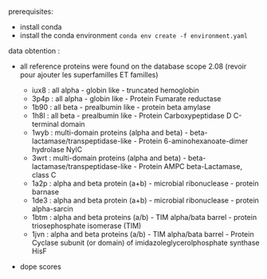 prerequisites:
* install conda
* install the conda environment 
`conda env create -f environment.yaml`


data obtention : 
* all reference proteins were found on the database scope 2.08 (revoir pour ajouter les superfamilles ET familles)
    * iux8 : all alpha - globin like - truncated hemoglobin
    * 3p4p : all alpha - globin like - Protein Fumarate reductase
    * 1b90 : all beta - prealbumin like - protein beta amylase
    * 1h8l : all beta - prealbumin like - Protein Carboxypeptidase D C-terminal domain
    * 1wyb : multi-domain proteins (alpha and beta) - beta-lactamase/transpeptidase-like - Protein 6-aminohexanoate-dimer hydrolase NylC
    * 3wrt : multi-domain proteins (alpha and beta) - beta-lactamase/transpeptidase-like - Protein AMPC beta-Lactamase, class C
    * 1a2p : alpha and beta protein (a+b) - microbial ribonuclease - protein barnase
    * 1de3 : alpha and beta protein (a+b) - microbial ribonuclease - protein alpha-sarcin
    * 1btm : alpha and beta proteins (a/b) - TIM alpha/bata barrel - protein triosephosphate isomerase (TIM)
    * 1jvn : alpha and beta proteins (a/b) - TIM alpha/bata barrel - Protein Cyclase subunit (or domain) of imidazoleglycerolphosphate synthase HisF

* dope scores